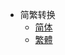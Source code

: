 - 简繁转换
  - [简体](javascript:void(0) ':target=_self :id=toZHS')
  - [繁體](javascript:void(0) ':target=_self :id=toZHT')